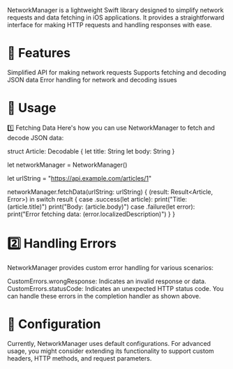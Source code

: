NetworkManager is a lightweight Swift library designed to simplify network requests and data fetching in iOS applications. It provides a straightforward interface for making HTTP requests and handling responses with ease.

# 📌 Features

Simplified API for making network requests
Supports fetching and decoding JSON data
Error handling for network and decoding issues

# 🚀 Usage

1️⃣ Fetching Data
Here's how you can use NetworkManager to fetch and decode JSON data:

struct Article: Decodable {
    let title: String
    let body: String
}

let networkManager = NetworkManager()

let urlString = "https://api.example.com/articles/1"

networkManager.fetchData(urlString: urlString) { (result: Result<Article, Error>) in
    switch result {
    case .success(let article):
        print("Title: \(article.title)")
        print("Body: \(article.body)")
    case .failure(let error):
        print("Error fetching data: \(error.localizedDescription)")
    }
}

# 2️⃣ Handling Errors
NetworkManager provides custom error handling for various scenarios:

CustomErrors.wrongResponse: Indicates an invalid response or data.
CustomErrors.statusCode: Indicates an unexpected HTTP status code.
You can handle these errors in the completion handler as shown above.

# 🔧 Configuration
Currently, NetworkManager uses default configurations. For advanced usage, you might consider extending its functionality to support custom headers, HTTP methods, and request parameters.

